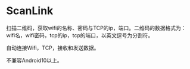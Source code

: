 # ScanLink
扫描二维码，获取wifi的名称、密码与TCP的ip，端口。二维码的数据格式为：wifi名，wifi密码，tcp的ip，tcp的端口，以英文逗号为分割符。

自动连接Wifi，TCP，接收和发送数据。

不兼容Android10以上。
